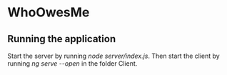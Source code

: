 # WhoOwesMe

## Running the application

Start the server by running *node server/index.js*.
Then start the client by running *ng serve --open* in the folder Client.

